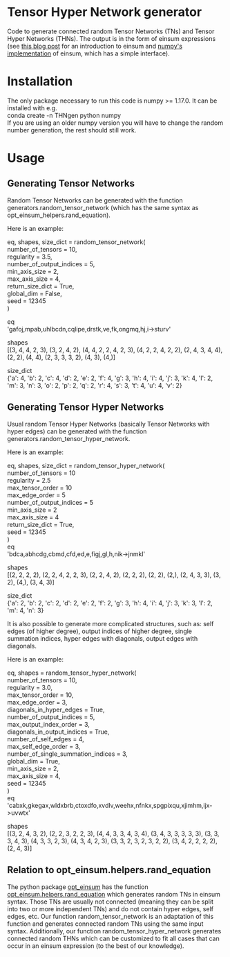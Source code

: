 # Tensor Hyper Network generator
Code to generate connected random Tensor Networks (TNs) and Tensor Hyper Networks (THNs). 
The output is in the form of einsum expressions (see [this blog post](https://rockt.github.io/2018/04/30/einsum) for an introduction to einsum and [numpy's implementation](https://numpy.org/doc/stable/reference/generated/numpy.einsum.html) of einsum, which has a simple interface).

# Installation
The only package necessary to run this code is numpy >= 1.17.0. It can be installed with e.g.  
conda create -n THNgen python numpy  
If you are using an older numpy version you will have to change the random number generation, the rest should still work.  
  
# Usage
## Generating Tensor Networks
Random Tensor Networks can be generated with the function generators.random_tensor_network (which has the same syntax as opt_einsum_helpers.rand_equation). 
  
Here is an example:  
  
eq, shapes, size_dict = random_tensor_network(  
    number_of_tensors = 10,  
    regularity = 3.5,  
    number_of_output_indices = 5,   
    min_axis_size = 2,  
    max_axis_size = 4,  
    return_size_dict = True,   
    global_dim = False,  
    seed = 12345  
)  
  
eq  
'gafoj,mpab,uhlbcdn,cqlipe,drstk,ve,fk,ongmq,hj,i->sturv'  
  
shapes  
[(3, 4, 4, 2, 3), (3, 2, 4, 2), (4, 4, 2, 2, 4, 2, 3), (4, 2, 2, 4, 2, 2), (2, 4, 3, 4, 4), (2, 2), (4, 4), (2, 3, 3, 3, 2), (4, 3), (4,)]  
  
size_dict  
{'a': 4, 'b': 2, 'c': 4, 'd': 2, 'e': 2, 'f': 4, 'g': 3, 'h': 4, 'i': 4, 'j': 3, 'k': 4, 'l': 2, 'm': 3, 'n': 3, 'o': 2, 'p': 2, 'q': 2, 'r': 4, 's': 3, 't': 4, 'u': 4, 'v': 2}  

## Generating Tensor Hyper Networks
Usual random Tensor Hyper Networks (basically Tensor Networks with hyper edges) can be generated with the function generators.random_tensor_hyper_network.  
  
Here is an example:  
  
eq, shapes, size_dict = random_tensor_hyper_network(  
    number_of_tensors = 10  
    regularity = 2.5  
    max_tensor_order = 10  
    max_edge_order = 5  
    number_of_output_indices = 5  
    min_axis_size = 2  
    max_axis_size = 4  
    return_size_dict = True,  
    seed = 12345  
)  
eq  
'bdca,abhcdg,cbmd,cfd,ed,e,figj,gl,h,nik->jnmkl'  
  
shapes  
[(2, 2, 2, 2), (2, 2, 4, 2, 2, 3), (2, 2, 4, 2), (2, 2, 2), (2, 2), (2,), (2, 4, 3, 3), (3, 2), (4,), (3, 4, 3)]  
  
size_dict  
{'a': 2, 'b': 2, 'c': 2, 'd': 2, 'e': 2, 'f': 2, 'g': 3, 'h': 4, 'i': 4, 'j': 3, 'k': 3, 'l': 2, 'm': 4, 'n': 3}  

It is also possible to generate more complicated structures, such as: self edges (of higher degree), output indices of higher degree, single summation indices, hyper edges with diagonals, output edges with diagonals.  

Here is an example:  
  
eq, shapes = random_tensor_hyper_network(  
    number_of_tensors = 10,   
    regularity = 3.0,  
    max_tensor_order = 10,  
    max_edge_order = 3,  
    diagonals_in_hyper_edges = True,  
    number_of_output_indices = 5,  
    max_output_index_order = 3,  
    diagonals_in_output_indices = True,  
    number_of_self_edges = 4,  
    max_self_edge_order = 3,  
    number_of_single_summation_indices = 3,  
    global_dim = True,  
    min_axis_size = 2,  
    max_axis_size = 4,  
    seed = 12345  
)  
eq  
'cabxk,gkegax,wldxbrb,ctoxdfo,xvdlv,weehx,nfnkx,spgpixqu,xjimhm,ijx->uvwtx'  
  
shapes  
[(3, 2, 4, 3, 2), (2, 2, 3, 2, 2, 3), (4, 4, 3, 3, 4, 3, 4), (3, 4, 3, 3, 3, 3, 3), (3, 3, 3, 4, 3), (4, 3, 3, 2, 3), (4, 3, 4, 2, 3), (3, 3, 2, 3, 2, 3, 2, 2), (3, 4, 2, 2, 2, 2), (2, 4, 3)]  

## Relation to opt_einsum.helpers.rand_equation
The python package [opt_einsum](https://optimized-einsum.readthedocs.io/en/stable/path_finding.html) has the function [opt_einsum.helpers.rand_equation](https://github.com/dgasmith/opt_einsum/blob/master/opt_einsum/helpers.py) which generates random TNs in einsum syntax. Those TNs are usually not connected (meaning they can be split into two or more independent TNs) and do not contain hyper edges, self edges, etc.
Our function random_tensor_network is an adaptation of this function and generates connected random TNs using the same input syntax.
Additionally, our function random_tensor_hyper_network generates connected random THNs which can be customized to fit all cases that can occur in an einsum expression (to the best of our knowledge).
